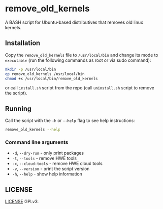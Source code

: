 # remove_old_kernels

A BASH script for Ubuntu-based distributives that removes old linux kernels.

## Installation

Copy the `remove_old_kernels` file to `/usr/local/bin` and change its mode to `executable` (run the following commands as root or via sudo command):

```sh
mkdir -p /usr/local/bin
cp remove_old_kernels /usr/local/bin
chmod +x /usr/local/bin/remove_old_kernels
```

or call `install.sh` script from the repo (call `uninstall.sh` script to remove the script).

## Running

Call the script with the `-h` or `--help` flag to see help instructions:

```sh
remove_old_kernels --help
```

### Command line arguments

- `-d`, `--dry-run`     - only print packages
- `-t`, `--tools`       - remove HWE tools
- `-c`, `--cloud-tools` - remove HWE cloud tools
- `-v`, `--version`     - print the script version
- `-h`, `--help`        - show help information

## LICENSE

[LICENSE](./LICENSE) GPLv3.
